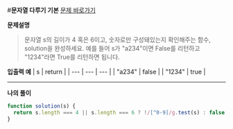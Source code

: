 #**문자열 다루기 기본**
[문제 바로가기](https://school.programmers.co.kr/learn/courses/30/lessons/12918)

**문제설명**

> 문자열 s의 길이가 4 혹은 6이고, 숫자로만 구성돼있는지 확인해주는 함수, solution을 완성하세요. 예를 들어 s가 "a234"이면 False를 리턴하고 "1234"라면 True를 리턴하면 됩니다.

**입출력 예**
| s | return |
| --- | --- | --- |
| "a234" | false |
| "1234" | true |

---

**나의 풀이**

```javascript
function solution(s) {
  return s.length === 4 || s.length === 6 ? !/[^0-9]/g.test(s) : false;
}
```
